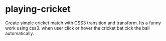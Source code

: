 # playing-cricket
Create simple cricket match with CSS3 transition and transform.
Its a funny work using css3.
when user click or hover the cricket bat cick the ball automatically.